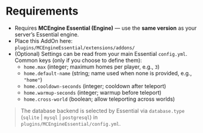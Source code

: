 # Requirements

- Requires **MCEngine Essential (Engine)** — use the **same version** as your server’s Essential engine.
- Place this AddOn here:  
  `plugins/MCEngineEssential/extensions/addons/`
- (Optional) Settings can be read from your main Essential `config.yml`.  
  Common keys (only if you choose to define them):
  - `home.max` (integer; maximum homes per player, e.g., `3`)
  - `home.default-name` (string; name used when none is provided, e.g., `"home"`)
  - `home.cooldown-seconds` (integer; cooldown after teleport)
  - `home.warmup-seconds` (integer; warmup before teleport)
  - `home.cross-world` (boolean; allow teleporting across worlds)

> The database backend is selected by Essential via `database.type` (`sqlite` | `mysql` | `postgresql`) in `plugins/MCEngineEssential/config.yml`.
